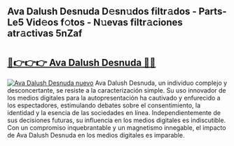 ## Ava Dalush Desnuda D𝚎sn𝚞dos filtr𝚊dos - Parts-Le5 Vid𝚎os f𝚘tos - N𝚞evas filtr𝚊ciones atr𝚊ctivas 5nZaf

# <h2><a href="http://mba2vv1.tromn.icu/?c=Ava+Dalush+Desnuda">🔗👉👉👉 Ava Dalush Desnuda 🔗🔗</a></h2>

[![Ava Dalush Desnuda nuevo](https://i.imgur.com/pEAQMta.gif)](http://mba2vv1.tromn.icu/?c=Ava+Dalush+Desnuda)
Ava Dalush Desnuda, un individuo complejo y desconcertante, se resiste a la caracterización simple. Su uso innovador de los medios digitales para la autopresentación ha cautivado y enfurecido a los espectadores, estimulando debates sobre el consentimiento, la identidad y la esencia de las sociedades en línea. Independientemente de sus decisiones futuras, su influencia en los medios digitales es indiscutible. Con un compromiso inquebrantable y un magnetismo innegable, el impacto de Ava Dalush Desnuda en los medios digitales es imparable.
